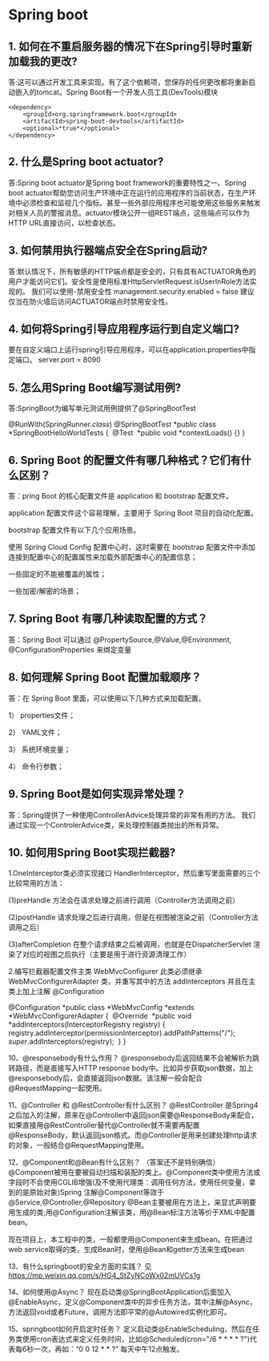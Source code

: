 # Spring boot

## 1. 如何在不重启服务器的情况下在Spring引导时重新加载我的更改?

答:这可以通过开发工具来实现。有了这个依赖项，您保存的任何更改都将重新启动嵌入的tomcat。Spring Boot有一个开发人员工具(DevTools)模块

```
<dependency>
    <groupId>org.springframework.boot</groupId>
    <artifactId>spring-boot-devtools</artifactId>
    <optional>*true*</optional>
</dependency>
```

## 2. 什么是Spring boot actuator?

答:Spring boot actuator是Spring boot framework的重要特性之一。Spring boot actuator帮助您访问生产环境中正在运行的应用程序的当前状态，在生产环境中必须检查和监视几个指标。甚至一些外部应用程序也可能使用这些服务来触发对相关人员的警报消息。actuator模块公开一组REST端点，这些端点可以作为HTTP URL直接访问，以检查状态。

## 3. 如何禁用执行器端点安全在Spring启动?

答:默认情况下，所有敏感的HTTP端点都是安全的，只有具有ACTUATOR角色的用户才能访问它们。安全性是使用标准HttpServletRequest.isUserInRole方法实现的。
我们可以使用-禁用安全性
management.security.enabled = false
建议仅当在防火墙后访问ACTUATOR端点时禁用安全性。

## 4. 如何将Spring引导应用程序运行到自定义端口?

要在自定义端口上运行spring引导应用程序，可以在application.properties中指定端口。
server.port = 8090

## 5. 怎么用Spring Boot编写测试用例?

答:SpringBoot为编写单元测试用例提供了@SpringBootTest

@RunWith(SpringRunner.*class*)
@SpringBootTest
*public class *SpringBootHelloWorldTests {
​    @Test
​    *public void *contextLoads() {}
}

## 6. Spring Boot 的配置文件有哪几种格式？它们有什么区别？

答：pring Boot 的核心配置文件是 application 和 bootstrap 配置文件。

application 配置文件这个容易理解，主要用于 Spring Boot 项目的自动化配置。

bootstrap 配置文件有以下几个应用场景。

使用 Spring Cloud Config 配置中心时，这时需要在 bootstrap 配置文件中添加连接到配置中心的配置属性来加载外部配置中心的配置信息；

一些固定的不能被覆盖的属性；

一些加密/解密的场景；

## 7. Spring Boot 有哪几种读取配置的方式？

答：Spring Boot 可以通过 @PropertySource,@Value,@Environment, @ConfigurationProperties 来绑定变量

## 8. 如何理解 Spring Boot 配置加载顺序？

答：在 Spring Boot 里面，可以使用以下几种方式来加载配置。

1） properties文件；

2） YAML文件；

3） 系统环境变量；

4） 命令行参数；

## 9. Spring Boot是如何实现异常处理？

答：Spring提供了一种使用ControllerAdvice处理异常的非常有用的方法。 我们通过实现一个ControlerAdvice类，来处理控制器类抛出的所有异常。

## 10. 如何用Spring Boot实现拦截器?

1.OneInterceptor类必须实现接口 HandlerInterceptor，然后重写里面需要的三个比较常用的方法：

(1)preHandle  方法会在请求处理之前进行调用（Controller方法调用之前）

(2)postHandle  请求处理之后进行调用，但是在视图被渲染之前（Controller方法调用之后）

(3)afterCompletion  在整个请求结束之后被调用，也就是在DispatcherServlet 渲染了对应的视图之后执行（主要是用于进行资源清理工作）

2.编写拦截器配置文件主类 WebMvcConfigurer  此类必须继承  WebMvcConfigurerAdapter 类，并重写其中的方法  addInterceptors   并且在主类上加上注解  @Configuration  

@Configuration
*public class *WebMvcConfig *extends *WebMvcConfigurerAdapter {
​    @Override
​    *public void *addInterceptors(InterceptorRegistry registry) {
​        registry.addInterceptor(permissionInterceptor).addPathPatterns("/");
​        *super*.addInterceptors(registry);
​    }
}

10、@responsebody有什么作用？
@responsebody后返回结果不会被解析为跳转路径，而是直接写入HTTP response body中。比如异步获取json数据，加上@responsebody后，会直接返回json数据。该注解一般会配合@RequestMapping一起使用。

11、@Controller 和 @RestController有什么区别？
@RestController 是Spring4之后加入的注解，原来在@Controller中返回json需要@ResponseBody来配合，如果直接用@RestController替代@Controller就不需要再配置@ResponseBody，默认返回json格式。而@Controller是用来创建处理http请求的对象，一般结合@RequestMapping使用。

12、@Component和@Bean有什么区别？ （答案还不是特别确信）
@Component被用在要被自动扫描和装配的类上。@Component类中使用方法或字段时不会使用CGLIB增强(及不使用代理类：调用任何方法，使用任何变量，拿到的是原始对象)Spring 注解@Component等效于@Service,@Controller,@Repository
@Bean主要被用在方法上，来显式声明要用生成的类;用@Configuration注解该类，用@Bean标注方法等价于XML中配置bean。

现在项目上，本工程中的类，一般都使用@Component来生成bean。在把通过web service取得的类，生成Bean时，使用@Bean和getter方法来生成bean

13、有什么springboot的安全方面的实践？
见
https://mp.weixin.qq.com/s/HG4_StZyNCoWx02mUVCs1g

14、如何使用@Async？
现在启动类@SpringBootApplication后面加入@EnableAsync，定义@Component类中的异步任务方法，其中注解@Async，方法返回void或者Future<T>，调用方法即平常的@Autowired实例化即可。

15、springboot如何开启定时任务？
定义启动类@EnableScheduling，然后在任务类使用cron表达式来定义任务时间，比如@Scheduled(cron="/6 * * * * ?")代表每6秒一次，再如：“0 0 12 * * ?” 每天中午12点触发。